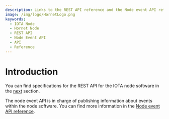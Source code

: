 ```yaml
---
description: Links to the REST API reference and the Node event API reference.
image: /img/logo/HornetLogo.png
keywords:
  - IOTA Node
  - Hornet Node
  - REST API
  - Node Event API
  - API
  - Reference
---
```


# Introduction

You can find specifications for the REST API for the IOTA node software in the [next](../rest-api/iota-rest-api) section.

The node event API is in charge of publishing information about events within the node software. You can find more information in the [Node event API reference](https://studio.asyncapi.com/?load=https://raw.githubusercontent.com/iotaledger/tips/main/tips/TIP-0016/event-api.yml).
